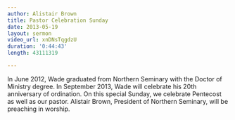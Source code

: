 ```yaml
--- 
author: Alistair Brown 
title: Pastor Celebration Sunday 
date: 2013-05-19 
layout: sermon
video_url: xnDNsTqgdzU
duration: '0:44:43'
length: 43111319

---
```


In June 2012, Wade graduated from Northern Seminary with the Doctor of Ministry degree. In September 2013, Wade will celebrate his 20th anniversary of ordination. On this special Sunday, we celebrate Pentecost as well as our pastor. Alistair Brown, President of Northern Seminary, will be preaching in worship.